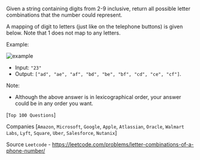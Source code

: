 Given a string containing digits from 2-9 inclusive, return all possible letter combinations that the number could represent.

A mapping of digit to letters (just like on the telephone buttons) is given below. Note that 1 does not map to any letters.

Example:

![example](http://upload.wikimedia.org/wikipedia/commons/thumb/7/73/Telephone-keypad2.svg/200px-Telephone-keypad2.svg.png)

- Input: `"23"`
- Output: `["ad", "ae", "af", "bd", "be", "bf", "cd", "ce", "cf"]`.

Note:
- Although the above answer is in lexicographical order, your answer could be in any order you want.

[`Top 100 Questions`]

Companies [`Amazon`, `Microsoft`, `Google`, `Apple`, `Atlassian`, `Oracle`, 
`Walmart Labs`, `Lyft`, `Square`, `Uber`, `Salesforce`, `Nutanix`]

Source `Leetcode` - https://leetcode.com/problems/letter-combinations-of-a-phone-number/